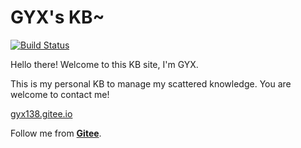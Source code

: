 # GYX's KB~

[![Build Status](https://api.travis-ci.org/gyx138/gyx138.github.io.png?branch=hexo)](https://travis-ci.org/gyx138/gyx138.github.io)

Hello there! Welcome to this KB site, I'm GYX.

This is my personal KB to manage my scattered knowledge. You are welcome to contact me!

[gyx138.gitee.io](https://gyx138.gitee.io)

Follow me from [**Gitee**](https://gitee.com/gyx138).